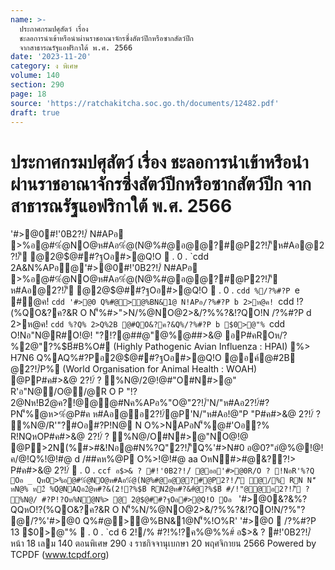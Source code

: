 ```yaml
---
name: >-
  ประกาศกรมปศุสัตว์ เรื่อง
  ชะลอการนำเข้าหรือนำผ่านราชอาณาจักรซึ่งสัตว์ปีกหรือซากสัตว์ปีก
  จากสาธารณรัฐแอฟริกาใต้ พ.ศ. 2566
date: '2023-11-20'
category: ง พิเศษ
volume: 140
section: 290
page: 18
source: 'https://ratchakitcha.soc.go.th/documents/12482.pdf'
draft: true
---
```


# ประกาศกรมปศุสัตว์ เรื่อง ชะลอการนำเข้าหรือนำผ่านราชอาณาจักรซึ่งสัตว์ปีกหรือซากสัตว์ปีก จากสาธารณรัฐแอฟริกาใต้ พ.ศ. 2566

'#>@0#!'0B2?!/์ N#APอ >%อ@#%ํ@NO@ห#Aอ%ํ@(N@%#@อ@@?#@P2?!/์'ีห#Aอ@2?!/์'ี @2@$@##?ฐOอ#>@Q!O  . 0 . `cdd 2A&N%APอ@'#>@0#!'0B2?!/์ N#APอ >%อ@#%ํ@NO@ห#Aอ%ํ@(N@%#@อ@@?#@P2?!/์'ี ห#Aอ@2?!/์'ี @2@$@##?ฐOอ#>@Q!O  . 0 . `cdd %/?%#?P `e #@ค! `cdd '#>@0 Q%#@>@%BN&1@ N!APอ/?%#?P b 2>ห@ค! `cdd !?(%QO&?ค?&R O N'็%#>">N/%@NO@2>&/?%%?&!?QO!N /?%#?P d 2>ห@ค! `cdd %?Q% 2>Q%2B @#QO&?ค?&Q%/?%#?P b $0>@"% `cdd O!Nอ"N@R#O!@! "?!?@##@"@%@##>&@ อP#คROห/? %2@"?%$B์#B%O# (Highly Pathogenic Avian Influenza : HPAI) %> H7N6 Q%AQ%#?Pอ2@$@##?ฐOอ#>@Q!O @อค์@#2B @2?!/์P% (World Organisation for Animal Health : WOAH) @PP#ค#>&@ 2?!/์ ? %N@/2@!@#"O#N#>@" R'อ"N@/O@/@R O P "!?2@Nห!B2ํ@ค?!@@@#Nค%APอ%"O@"2?!/์'N/"ห#Aอ2?!/์#?PN'็%@ห>%ํ@P#ค ห#Aอ@อ2?!/์@P'N/"ห#Aอ!@"P "P#ค#>&@ 2?!/์ ? %N@/R'"?#Oอ#?P!N@ N O%>NAPอN'็%@#'Oอ?% R!NQหOP#ค#>&@ 2?!/์ ? %N@/O#N#>@"NO@!@ @P>2N(%#>#&!Nอ@#N%?Q"2?!/์'ีQ%'#>N#0 อ@0?"อํ@%@!@!ค/@!Q%!@!#@ d /##คห%@P O%>!@!#@ aa OหN#>#@&??!> P#ค#>&@ 2?!/์  . 0 . `ccf อ$>& ? #!'0B2?!/์ @ออ'#>@0R/O ? !NอR'%?Q Oอ _ QหO>%อ@#%ํ@NO@ห#Aอ%ํ@(N@%#@อ@@?#@P2?!/์'ี ํ@/% RN N'็ หN@% ห2์ %Qํ@NAQอ2ํ@ห#?&(2!?%$B์ RN2ํ@ห#?&#ํ@?%$B์ #/!"@@อ2?!/์'ี ? %N@/ #?P!?Oห%Nํ@N%> @ 2@$@##?ฐOอ#>@Q!O Oอ ` '#>@0&?&%?QQหO!?(%QO&?ค?&R O N'็%N/%@NO@2>&/?%%?&!?QO!N/?%"? @/?%'#>@0 Q%#@>@%BN&1@N'็%!O%R' '#>@0  /?%#?P 13 $0>@"%  . 0 . `cd 6 2!/% #?!%!?ค%@%%#์ อ$>& ? #!'0B2?!/์ หน้า 18 เลม 140 ตอนพิเศษ 290 ง ราชกิจจานุเบกษา 20 พฤศจิกายน 2566 Powered by TCPDF (www.tcpdf.org)
